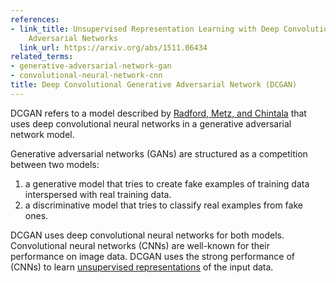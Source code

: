 ```yaml
---
references:
- link_title: Unsupervised Representation Learning with Deep Convolutional Generative
    Adversarial Networks
  link_url: https://arxiv.org/abs/1511.06434
related_terms:
- generative-adversarial-network-gan
- convolutional-neural-network-cnn
title: Deep Convolutional Generative Adversarial Network (DCGAN)
---
```

DCGAN refers to a model described by [Radford, Metz, and Chintala][1]
that uses deep convolutional neural networks in a generative adversarial network model.

Generative adversarial networks (GANs) are structured as a competition between
two models:

1. a generative model that tries to create fake examples of training data interspersed with real training data.
2. a discriminative model that tries to classify real examples from fake ones.

DCGAN uses deep convolutional neural networks for both models. Convolutional neural networks (CNNs)
are well-known for their performance on image data. DCGAN uses the strong performance of (CNNs)
to learn [unsupervised representations][2] of the input data.

[1]: https://arxiv.org/abs/1511.06434
[2]: /terms/unsupervised-learning/